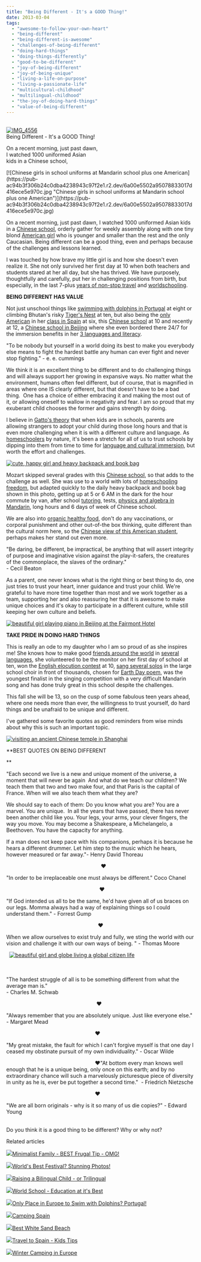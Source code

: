 ```yaml
---
title: "Being Different - It's a GOOD Thing!"
date: 2013-03-04
tags: 
  - "awesome-to-follow-your-own-heart"
  - "being-different"
  - "being-different-is-awesome"
  - "challenges-of-being-different"
  - "doing-hard-things"
  - "doing-things-differently"
  - "good-to-be-different"
  - "joy-of-being-different"
  - "joy-of-being-unique"
  - "living-a-life-on-purpose"
  - "living-a-passionate-life"
  - "multicultural-childhood"
  - "multilingual-childhood"
  - "the-joy-of-doing-hard-things"
  - "value-of-being-different"
---
```


[  
![IMG_4556](https://pub-ac94b3f306b24c0dba4238943c97f2e1.r2.dev/6a00e5502a95078833017d416ecdc9970c-300x225-1.jpg "IMG_4556")](https://pub-ac94b3f306b24c0dba4238943c97f2e1.r2.dev/6a00e5502a95078833017d416ecdc9970c-300x225-1.jpg "wins elocution contest at 10 ")  
Being Different - 
It's a GOOD Thing!  
  
On a recent morning, just past dawn,  
I watched 1000 uniformed Asian  
kids in a Chinese school,

<!--more--> [![Chinese girls in school uniforms at Mandarin school plus one American](https://pub-ac94b3f306b24c0dba4238943c97f2e1.r2.dev/6a00e5502a95078833017d416ece5e970c.jpg "Chinese girls in school uniforms at Mandarin school plus one American")](https://pub-ac94b3f306b24c0dba4238943c97f2e1.r2.dev/6a00e5502a95078833017d416ece5e970c.jpg)  
  
On a recent morning, just past dawn, I watched 1000 uniformed Asian kids in a [Chinese school](http://soultravelers3new.local/2012/11/chinese-school-fun.html "Chinese school"), orderly gather for weekly assembly along with one tiny blond [American girl](http://soultravelers3new.local/2011/01/only-american-girl-in-an-all-mandarin-school-chinese-immersion-in-language-culture-through-school.html "American girl in Chinese school ") who is younger and smaller than the rest and the only Caucasian. Being different can be a good thing, even and perhaps because of the challenges and lessons learned.  
  
I was touched by how brave my little girl is and how she doesn't even realize it. She not only survived her first day at 10 when both teachers and students stared at her all day, but she has thrived. We have purposely, thoughtfully and carefully, put her in challenging positions from birth, but especially, in the last 7-plus [years of non-stop travel](http://soultravelers3new.local/2012/12/around-the-world-family-travel.html "around the world long term travel as a family ") and [worldschooling](http://soultravelers3new.local/2013/01/world-school-education-at-its-best-.html "world schooling").  
  
**BEING DIFFERENT HAS VALUE**  
  
Not just unschool things like [swimming with dolphins in Portugal](http://soultravelers3new.local/2013/02/only-place-in-europe-to-swim-with-dolphins-portugal.html "swimming with dolphins in Europe") at eight or climbing Bhutan's risky [Tiger's Nest](http://soultravelers3new.local/2011/07/tigers-nest-in-paro-bhutan.html "tiger's Nest") at ten, but also being the [only American](http://soultravelers3new.local/2010/07/schools-out-forever-expat-immersion-spanish-in-spain-digital-nomad-education-for-kids-who-travel.html "only American in Spanish school") in her [class in Spain](http://soultravelers3new.local/2006/11/first-day-of-sc.html "american in spain school") at six, this [Chinese school](http://soultravelers3new.local/2012/07/learning-mandarin-in-asia-the-economist-and-wall-street-journal-discuss-.html "chinese school in Asia") at 10 and recently at 12, a [Chinese school in Beijing](http://soultravelers3new.local/2012/11/mandarin-immersion-in-china.html "best chinese school beijing for language immersion mandarin") where she even bordered there 24/7 for the immersion benefits in her [3 languages and literacy](http://soultravelers3new.local/2012/11/multilingual-learning-reading-in-3-languages.html "language learning multilingual kid").  
  
"To be nobody but yourself in a world doing its best to make you everybody else means to fight the hardest battle any human can ever fight and never stop fighting." - e. e. cummings  

  
We think it is an excellent thing to be different and to do challenging things and will always support her growing in expansive ways. No matter what the environment, humans often feel different, but of course, that is magnified in areas where one IS clearly different, but that doesn't have to be a bad thing.  One has a choice of either embracing it and making the most out of it, or allowing oneself to wallow in negativity and fear. I am so proud that my exuberant child chooses the former and gains strength by doing.  
  
I believe in [Gatto's theory](http://soultravelers3new.local/education.html "Gatto on education") that when kids are in schools, parents are allowing strangers to adopt your child during those long hours and that is even more challenging when it is with a different culture and language. As [homeschoolers](http://soultravelers3new.local/2010/04/family-travel-homeschool-education-global-students-lifestyle-design-location-independent-4hww-around.html "homeschoolers and travel") by nature, it's been a stretch for all of us to trust schools by dipping into them from time to time for [language and cultural immersion](http://soultravelers3new.local/2011/06/how-to-raise-a-bilingual-or-multi-lingual-child.html "raising a multilingual kid- language and cultural immersion"), but worth the effort and challenges.  
  
[![cute, happy girl and heavy backpack and book bag ](https://pub-ac94b3f306b24c0dba4238943c97f2e1.r2.dev/6a00e5502a95078833017ee8eaa37a970d.jpg "cute, happy girl and heavy backpack and book bag ")](https://pub-ac94b3f306b24c0dba4238943c97f2e1.r2.dev/6a00e5502a95078833017ee8eaa37a970d.jpg)  
  
Mozart skipped several grades with this [Chinese school](http://soultravelers3new.local/2012/06/chines.html "chinese school tea ceremony"), so that adds to the challenge as well. She was use to a world with lots of [homeschooling freedom](http://soultravelers3new.local/2010/03/long-term-family-travel-homeschool-roadschool-world-school-digitalnomad-lifestyle-design-virtual-.html "homeschooling freedom and travel"), but adapted quickly to the daily heavy backpack and book bag shown in this photo, getting up at 5 or 6 AM in the dark for the hour commute by van, after school [tutoring](http://soultravelers3new.local/2012/10/tutoring-in-asia-why-asians-get-superior-test-scores.html "tutoring in Asia"), tests, [physics and algebra in Mandarin](http://soultravelers3new.local/2012/07/chinese-school-in-asia-11-year-old-american-doing-physics-in-mandarin.html "physics and algebra in Mandarin"), long hours and 6 days of week of Chinese school.  
  
We are also into [organic healthy food](http://soultravelers3new.local/2012/04/health-organic-raw-foods-and-travel.html "organic healthy food"), don't do any vaccinations, or corporal punishment and other out-of-the box thinking, quite different than the cultural norm here, so the [Chinese view of this American student](http://soultravelers3new.local/2012/10/american-student-chinese-view.html "chinese view american student"), perhaps makes her stand out even more.  
  
"Be daring, be different, be impractical, be anything that will assert integrity of purpose and imaginative vision against the play-it-safers, the creatures of the commonplace, the slaves of the ordinary."  
\- Cecil Beaton  
  
As a parent, one never knows what is the right thing or best thing to do, one just tries to trust your heart, inner guidance and trust your child. We're grateful to have more time together than most and we work together as a team, supporting her and also reassuring her that it is awesome to make unique choices and it's okay to participate in a different culture, while still keeping her own culture and beliefs.  
  
[![beautiful girl playing piano in Beijing at the Fairmont Hotel](https://pub-ac94b3f306b24c0dba4238943c97f2e1.r2.dev/6a00e5502a95078833017c37481596970b.jpg "beautiful girl playing piano in Beijing at the Fairmont Hotel")](https://pub-ac94b3f306b24c0dba4238943c97f2e1.r2.dev/6a00e5502a95078833017c37481596970b.jpg)  
  
  
**TAKE PRIDE IN DOING HARD THINGS**  
  
This is really an ode to my daughter who I am so proud of as she inspires me! She knows how to make good [friends around the world](http://soultravelers3new.local/2012/04/best-friends-around-the-world-traveling-with-school-age-kids.html "friends around the world") in [several languages](http://soultravelers3new.local/2011/02/kids-friends-travel-on-the-ultimate-family-adventure.html "long term travel and making friends"), she volunteered to be the monitor on her first day of school at ten, won the [English elocution contest](http://soultravelers3new.local/2011/04/chinese-school-trophy-girl-.html "wins elocution contest") at 10, [sang several solos](http://soultravelers3new.local/2011/04/earth-day-song-solo-and-1st-place.html "sang solo like an angel - beautiful girl") in the large school choir in front of thousands, chosen for [Earth Day poem](http://soultravelers3new.local/2012/04/environmental-education-world-school-kid.html "eco education earth day speech"), was the youngest finalist in the singing competition with a very difficult Mandarin song and has done truly great in this school despite the challenges.  
  
This fall she will be 13, so on the cusp of some fabulous teen years ahead, where one needs more than ever, the willingness to trust yourself, do hard things and be unafraid to be unique and different.   
  
I've gathered some favorite quotes as good reminders from wise minds about why this is such an important topic.  
  
[![visiting an ancient Chinese temple in Shanghai](https://pub-ac94b3f306b24c0dba4238943c97f2e1.r2.dev/6a00e5502a95078833017c37481c1b970b.jpg "visiting an ancient Chinese temple in Shanghai")](https://pub-ac94b3f306b24c0dba4238943c97f2e1.r2.dev/6a00e5502a95078833017c37481c1b970b.jpg)  
  
  
**BEST QUOTES ON BEING DIFFERENT  
  
**

"Each second we live is a new and unique moment of the universe, a moment that will never be again  And what do we teach our children? We teach them that two and two make four, and that Paris is the capital of France. When will we also teach them what they are?

We should say to each of them: Do you know what you are? You are a marvel. You are unique.  In all the years that have passed, there has never been another child like you. Your legs, your arms, your clever fingers, the way you move. You may become a Shakespeare, a Michelangelo, a Beethoven. You have the capacity for anything.

If a man does not keep pace with his companions, perhaps it is because he hears a different drummer. Let him step to the music which he hears, however measured or far away."- Henry David Thoreau  
  
                                                                ❤  
  
  
"In order to be irreplaceable one must always be different." Coco Chanel  
  
                                                               ❤

"If God intended us all to be the same, he'd have given all of us braces on our legs. Momma always had a way of explaining things so I could understand them." - Forrest Gump  
  
                                                              ❤  
  
When we allow ourselves to exist truly and fully, we sting the world with our vision and challenge it with our own ways of being. " - Thomas Moore

  [![beautiful girl and globe living a global citizen life](https://pub-ac94b3f306b24c0dba4238943c97f2e1.r2.dev/6a00e5502a95078833017ee8eb5d0b970d.jpg "beautiful girl and globe living a global citizen life")](https://pub-ac94b3f306b24c0dba4238943c97f2e1.r2.dev/6a00e5502a95078833017ee8eb5d0b970d.jpg)  
                                                             

   
"The hardest struggle of all is to be something different from what the average man is."  
\- Charles M. Schwab

                                                             ❤

"Always remember that you are absolutely unique. Just like everyone else." - Margaret Mead  
  
                                                            ❤

"My great mistake, the fault for which I can't forgive myself is that one day I ceased my obstinate pursuit of my own individuality." - Oscar Wilde

                                                            ❤"At bottom every man knows well enough that he is a unique being, only once on this earth; and by no extraordinary chance will such a marvelously picturesque piece of diversity in unity as he is, ever be put together a second time."  - Friedrich Nietzsche

                                                            ❤

"We are all born originals - why is it so many of us die copies?" - Edward Young

   
Do you think it is a good thing to be different? Why or why not?

Related articles

[![](http://i.zemanta.com/148118983_80_80.jpg)](http://soultravelers3new.local/2013/02/minimalist-family-frugal-tip-omg.html)[Minimalist Family - BEST Frugal Tip - OMG!](http://soultravelers3new.local/2013/02/minimalist-family-frugal-tip-omg.html)

[![](http://i.zemanta.com/148453097_80_80.jpg)](http://soultravelers3new.local/2013/02/worlds-best-festival-.html)[World's Best Festival? Stunning Photos!](http://soultravelers3new.local/2013/02/worlds-best-festival-.html)

[![](http://i.zemanta.com/137126168_80_80.jpg)](http://soultravelers3new.local/2013/01/raising-a-bilingual-child-or-trilingual.html)[Raising a Bilingual Child - or Trilingual](http://soultravelers3new.local/2013/01/raising-a-bilingual-child-or-trilingual.html)

[![](http://i.zemanta.com/138225478_80_80.jpg)](http://soultravelers3new.local/2013/01/world-school-education-at-its-best-.html)[World School - Education at it's Best](http://soultravelers3new.local/2013/01/world-school-education-at-its-best-.html)

[![](http://i.zemanta.com/143144879_80_80.jpg)](http://soultravelers3new.local/2013/02/only-place-in-europe-to-swim-with-dolphins-portugal.html)[Only Place in Europe to Swim with Dolphins? Portugal!](http://soultravelers3new.local/2013/02/only-place-in-europe-to-swim-with-dolphins-portugal.html)

[![](http://i.zemanta.com/137403788_80_80.jpg)](http://soultravelers3new.local/2013/01/camping-spain.html)[Camping Spain](http://soultravelers3new.local/2013/01/camping-spain.html)

[![](http://i.zemanta.com/135775485_80_80.jpg)](http://soultravelers3new.local/2013/01/best-white-sand-beach-.html)[Best White Sand Beach](http://soultravelers3new.local/2013/01/best-white-sand-beach-.html)

[![](http://i.zemanta.com/141156810_80_80.jpg)](http://soultravelers3new.local/2013/01/travel-to-spain-kids-tips.html)[Travel to Spain - Kids Tips](http://soultravelers3new.local/2013/01/travel-to-spain-kids-tips.html)

[![](http://i.zemanta.com/146676524_80_80.jpg)](http://soultravelers3new.local/2013/02/winter-camping-in-europe.html)[Winter Camping in Europe](http://soultravelers3new.local/2013/02/winter-camping-in-europe.html)
